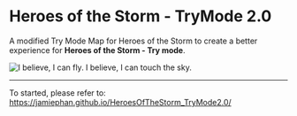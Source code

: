 # Heroes of the Storm - TryMode 2.0
A modified Try Mode Map for Heroes of the Storm to create a better experience for **Heroes of the Storm - Try mode**.

![I believe, I can fly. I believe, I can touch the sky.](https://thumbs.gfycat.com/AntiqueFrighteningComet-size_restricted.gif)

---

To started, please refer to: https://jamiephan.github.io/HeroesOfTheStorm_TryMode2.0/